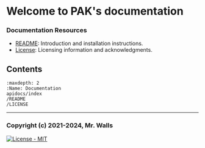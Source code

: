 # Welcome to PAK's documentation

### Documentation Resources

* [README](./README): Introduction and installation instructions.
* [License](./LICENSE): Licensing information and acknowledgments.

## Contents

```{toctree}
:maxdepth: 2
:Name: Documentation
apidocs/index
/README
/LICENSE
```

---

### Copyright (c) 2021-2024, Mr. Walls

[![License - MIT](https://img.shields.io/github/license/reactive-firewall/pak.svg?maxAge=3600)](https://github.com/reactive-firewall/pak/blob/stable/LICENSE.md)

